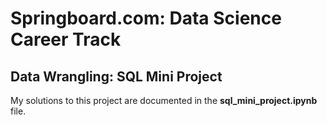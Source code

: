 # Springboard.com: Data Science Career Track
## Data Wrangling: SQL Mini Project

My solutions to this project are documented in the **sql_mini_project.ipynb** file.
